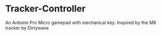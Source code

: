 # Tracker-Controller
An Arduino Pro Micro gamepad with mechanical key. Inspired by the M8 tracker by Dirtywave
